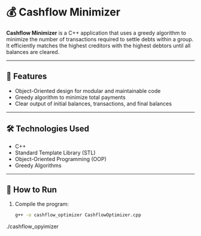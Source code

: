 # 💰 Cashflow Minimizer

**Cashflow Minimizer** is a C++ application that uses a greedy algorithm to minimize the number of transactions required to settle debts within a group. It efficiently matches the highest creditors with the highest debtors until all balances are cleared.

---

## 🚀 Features

- Object-Oriented design for modular and maintainable code  
- Greedy algorithm to minimize total payments  
- Clear output of initial balances, transactions, and final balances  

---

## 🛠️ Technologies Used

- C++  
- Standard Template Library (STL)  
- Object-Oriented Programming (OOP)  
- Greedy Algorithms  

---

## 🔧 How to Run

1. Compile the program:  
   ```bash
   g++ -o cashflow_optimizer CashflowOptimizer.cpp
./cashflow_opyimizer
